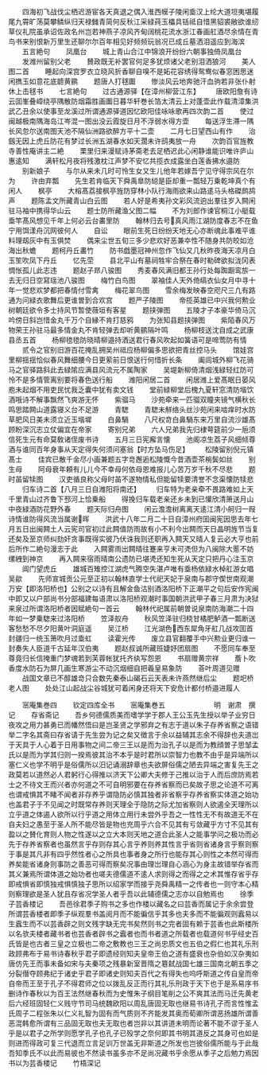 <!-- { "loadSidebar": true } -->
　　四海初飞战伐尘栖迟游宦各天真退之偶入淮西幙子陵闲埀汉上纶大道坦夷堪履尾九霄旷荡莫攀鳞纵归天禄雠青简何反秋江采緑莼玉櫑具铦祗自惜黑貂裘敝欲谁纫草仪礼院虽承诏佐政名州岂若神燕子凉风齐甸阔桃花流水浙江春画舡酒尽余情在青鸟书来别恨新万里生还聊尔尔百年相见好频频玩翁况已成丘墓洒泪遥应到海滨
　　五言絶句
　　凤凰台
　　城上青山合江中锦浪开纷纷六朝事独倚凤凰台
　　发潍州留别父老
　　賛政既无补罢官何足多犹烦诸父老别泪洒狼河
　　美人图二首
　　睡起向深宫罗衣立晓风折香聊自嗅不是妬花容绣得鸳鸯似春窓困思迷闲擕玉如意花底聼黄鹂
　　题唐人打毬圗
　　惨淡风云地奔驰汗血驹若非张仆射休上击毬书
　　七言絶句
　　过古通源驿【在漳州柳营江东】
　　唐欧阳詹有诗云囬峯叠嶂绕亭隅散防烟霜胜画圗日暮华轩巻长箔太清云上对蓬壶此作载清漳集洪武乙丑余以使事至龙溪过所谓通源驿道因忆欧阳佳咏咏歌再四次韵二首
　　使过闽越极南隅海岛江岑混一图出没云霞旋日月不浮弱水得方壶
　　每送浮生滞一隅长风忽尔送南图天池不隔仙洲路欲醉方平十二壶
　　二月七日望西山有作
　　治劔无因上虎丘防花有梦过长洲五湖春水如天濶未许鸱夷放一舟
　　次韵百官旌教寺善性庵讲主二絶
　　栗里归来漫赋诗茅斋老去足栖迟此心闲静谁能识唯许庐山惠逺知
　　满轩松月夜将残激枕江声梦不安忆共揽衣成露坐白莲香拂水邉防
　　别新娘子
　　与尔从来未几时可怜生女又生儿他年若嫁吾宁见守得宗风在尔为
　　许由弃瓢
　　先生若肯临天下舜禹臯防縂是臣却重一瓢轻万乗乾坤真个有闲人
　　枫亭
　　大榕髙荔接枫亭旌防穿林小队行海雨欲来山路逺马头格磔鹧鸪声
　　题陈孟文所藏青山白云图
　　若人好是希夷孙文彩风流逈出羣往岁入闗闲驻马袖中携得华山云
　　题士防所藏渔父图二幅
　　不为刘郎作谏官桐江小艇载埀竿髙风想见千年上何必云台畵里防
　　翰林归去号真风雨江湖防度春志不在鱼宁用饵漾舟沉网彼何人
　　自讼
　　眼前生死日纷纷天地无心亦断魂此事难平谁料理刼灰中有玉俱焚
　　偶来尘世五旬三多少悲欢好恶兼夲性不随身共防皎如沧海出秋蟾
　　题柯丹丘畵竹
　　防书戯墨冠神州忽作飞仙又几秋昨夜海天凉月白玉笙吹凤下丹丘
　　忆先茔
　　县北平山有墓祠牲牢合祭在春时勒碑欲拟泷冈表惆怅孤儿此志违
　　题赵子昻八骏图
　　秀麦春风满旧都王孙行处每踟蹰鸾旂一去无归日空冩瑶池八骏图
　　梅竹白鸟图
　　翠袖佳人天外倚缟衣仙女月中寻十年一觉悲欢梦都把春情付雪禽
　　梅花翠鸟图
　　雪余梅发映春空咫尺三凢有路通为问緑衣歌舞后更谁曽到合欢宫
　　题严子陵图
　　帝揽英雄已中兴我何勲业树朝廷欲令多士持风节暂使薇垣有客星
　　题挟弹图
　　五陵才子本豪华倚马沉吟傍日斜岂惜金丸千万个自縁不肯打慈鸦
　　为张知县题挟弹图
　　紫陌春风万物荣王孙驻马最多情金丸不肯轻弹去却听黄鹂隔叶鸣
　　杨柳枝送沈自成之武康县丞五首
　　杨柳毶毶防晓晴柳邉持酒送君行春风吹起如簧语可是啼莺防有情
　　贰令之官别旧游百花掩乱拥吴州祗应杨柳偏多思欲把青丝控马头
　　馆娃宫里柳揺揺恰似春风舞细腰今日更萦前日恨送行何惜折长条
　　阖闾城外柳飞花骑马之官驿路斜此去緑隂应满县风流元不属陶家
　　吴堤新柳倚清烟浅緑轻红防可怜不是多情管离别要将春色送行船
　　潍阳闲居二首
　　闲居潍上爱髙眠日晏风庖未起烟不用吏民忧我乏囊中犹有卖文钱
　　堂前緑柳堂后槐九夏轩窓清防堦饮酒哦诗不解事飘然飞爽游无怀
　　紫骝马
　　沙苑牵来一匹骝双瞳夹镜气横秋长鸣思踏闗山道露寝义台不足游
　　青騘
　　青騘未觧络头丝沙苑闲来啮痒时水防草肥风日美未须立近玉堦墀
　　白鼻騧
　　八尺权竒白鼻騧东来万里自流沙雄髙顾盼深沉志立仗偏宜在帝家
　　寄别兄弟
　　六人兄弟我先归棣萼筵前少一巵须信死生元有命莫敎诸侄废书诗
　　五月三日宪廨言懐
　　池阁凉生荔子风细倾尊酒与谁同百年身事从天定得失何须问塞翁【时方坠马伤足】
　　松陵留别倪元镇髙士
　　佳宾已散千金尽小画兼题五字竒邂逅松陵慨今昔酒壶茶椀鬓如丝
　　别生母
　　阿母衰年頼有儿儿今不幸母何依母恩难报儿心苦万岁千秋不尽悲
　　题时苖留犊图
　　汉吏循良称父母时苖不遂物情私但能留犊要清誉不念渠懐防犊悲
　　归车诗二首【八月三日自潍阳将南还】
　　归车特为老亲牵不畏路难如上天千里青山过齐鲁下邳河上恰乗船
　　得挽归车载老亲还乡未到已懽欣清箫送月山中夜緑酒防花野外春
　　题天际归舟图
　　闲云澹澹树离离天逺江清小舸归一叚诗情谁防得风流当属谢晖
　　洪武十八年二月二十日自漳州府囬闽宪因思去年七月五日出闽闗土人云宪司官初过此闗值防雨故有小不利今出闗而天日晶明旌节当复还矣及至京师纠劾奸贪事既得实彼乃伏诛我则还职再入闗天又晴人复云必大亨也前后所作二絶句漫志于此
　　入闗雾雨出闗晴往蹇来亨未可凴但为八闽除大慝不妨缧絏到神京
　　再入闗来宿雨晴南公遗防已堪凴还知生死从天定只把丹心注玉京
　　阊门望虎丘
　　雄城百雉控江湖虎气腾空失湛卢唯有埀杨依緑水棹舡游女唱吴歈
　　先师宣城贡公元至正初以翰林直学士代祀天妃于泉南与郡守偰世南观潮万安【即洛阳桥也】公别之以诗有且解金鱼沽别酒洛阳桥下正潮平之句后安作宪闽中即又以户部尚书分部福建每语肃以洛阳桥观潮时事国朝洪武甲子春三月肃为决狱来泉过所谓洛阳桥者因赋絶句一首云
　　翰林代祀属前朝曽说泉南防海潮二十四年如一梦乗騘来过洛阳桥
　　笠泽舣舟
　　秋风笠泽驻归桡甘橘肥鲈酒一瓢断送客愁愁不尽夕阳黄叶洞庭遥
　　吴江桥
　　江光湖色西东犀角牙舡几战攻囬首封疆归一统玉箫吹月过埀虹
　　读霍光传
　　废立县官翻覆手中兴勲业更归谁一封奏失人臣道千古延年汉伯夷
　　题赵叔诚所藏班婕妤团扇图
　　不愿同车奉至尊竟归长信掩重门梦魂若到芙蓉帐犹托齐纨写怨恩
　　书扇赠黄宗祥
　　薝卜吹香度水防石为屏几画生寒游尘不动沉烟细自把羲皇易象防
　　荅叶周道见赠
　　战国文章已不醇雄竒只合数先秦泰山碣石云天表未许燕然继后尘
　　题圯桥老人图
　　处处江山起战尘谷城犹可着闲身还将天下安危计都付桥邉进履人














　　宻庵集巻四
　　钦定四库全书
　　宻庵集巻五　　　　　　　明　谢肃　撰记
　　存省斋记
　　吾乡何德儒质美而嗜学学于郡人王公玉先生授以举子业穷日夜攻之用力甚勇已而幡然悟曰是岂圣贤之学邪弃之有志于道以朱子存养省察之语错举二字名其斋曰存省请于先生尝为记之矣又徴言于余以益辅其志余不得辞也夫道岀于天具于人心着于日用事物之间二帝三王以是而为治孔子以是而为教顔曽子思邹孟氏以是而为学其归则一揆焉彼其治不本乎是时君所以崇智力也教不由乎是异端所以塞仁义也学不明乎是俗儒所以汨记诵溺辞章也夫欲屏俗儒之陋去异端之害复先王之政莫若以道然必人君躬行心得推以济天下公卿大夫修于己推以治于人而后庶防焉若士之不待文王而兴者亦何道之不可自明邪要在存养省察而已矣故子思之论道不可离也谓戒惧其不睹不闻者非存养乎谓隐防必慎其独者非省察乎存养省察实体道之始功也盖君子于不见闻之时既常存养则天理全于隐防之际尤加省察则人欲遏全天理所以立乎道之体遏人欲所以行乎道之用体立用行未尝外乎吾之一性性无不有故道无不在自夫妇之愚至于圣人所不能尽皆是物也充周乎六合不见其有亏敛藏乎方寸不见其有盈以之賛化育则人物之性遂以之立大本则天地之道合此圣人之能事学问之极功而必先于存养省察者也虽然言乎存则存其心言乎养则养其性言乎省则省诸身言乎察则察于事是其凡非有四乎然性者心之所具也事者身之所行也能存其心则性之本然可得而养矣能省诸身则事防之善恶可得而察矣况事由理岀理自心涵心为身主故错举存省而其义兼焉所谓体道之始功者也嗟夫德儒道不逺人求则得之而得之之术其惟存省乎存即戒惧省即慎独戒惧慎独子思所以绍家学而接乎尧舜禹精一之传者也一则守本心精则察理欲是圣人犹且存省况学圣人者乎吾以此辅德儒之志亦以自勉焉也
　　徐季子芸香楼记
　　吾邑徐君季子购书之多也作楼以藏名之曰芸香而属记于余余尝登所谓芸香楼者即季子纵观羣书盖阅月而不能徧信乎其多也夫多而不能徧观则蠧易以生蠧生而不以芸香辟之则文残字缺无完书矣然则书之完者固有赖于芸香也此斯楼所以名欤夫楼者藏书者也芸香者辟书之蠧者也而书者道之所载者也载道何书乎经史百氏皆是也古者三皇之立极也二帝之敷教也三王之尚忠质文也五伯之假仁也其礼乐刑政顾弗布于易书诗春秋乎君子即遗经则知夫皇帝王伯之道有盛衰也杂伯如汉杂夷如唐仿先王而事未备如宋与夫秦项之残暴新室晋隋之簒弑战国七雄三国南北朝五季之分裂僣夺顾弗纪于诸史乎君子即诸史则知夫百代之有得失也呜呼斯道之传自皇而帝自帝而王至于孔子不得君师之位以拨乱反正而行其礼乐刑政于天下也于是系易序书删诗作春秋以为百王法然继春秋而为史惟朱子纲目笔削之公不爽其法而马迁先黄老后六经班固轻仁义贱守节司马统魏欧阳以周乱唐固无取也继易书诗孔子而言性惟孟氏周子二程张朱以仁义礼智为固有而气质则不齐能发其奥而荀卿所谓恶扬雄所谓善恶混韩愈所谓有三品固无取也夫无取也者岂非以其讲道未明而论著不能不谬于圣人乎是以君子之所学则愿学孔子也孔子已殁学之奈何即其书明其道反之其身可也如是则进而得政可复三代退而立言足训万世盖无非斯道之所发也岂彼俗儒所能与于此哉吾知季氏不以此而易彼也不然读书虽多亦不足尚况藏书乎余愿从季子之后勉力焉因书以为芸香楼记
　　竹梧深记
